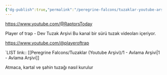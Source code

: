 ```yaml
---
{"dg-publish":true,"permalink":"/peregrine-falcons/tuzaklar-youtube-arsivi/1-avlama-arsivi/"}
---
```


https://www.youtube.com/@RaptorsToday

Player of trap - Dev Tuzak Arşivi
Bu kanal bir sürü tuzak videoları içeriyor.

https://www.youtube.com/@playeroftrap

`LIST link:: [[Peregrine Falcons/Tuzaklar (Youtube Arşivi)/1 - Avlama Arşivi\|1 - Avlama Arşivi]]

Atmaca, kartal ve şahin tuzağı nasıl kurulur

